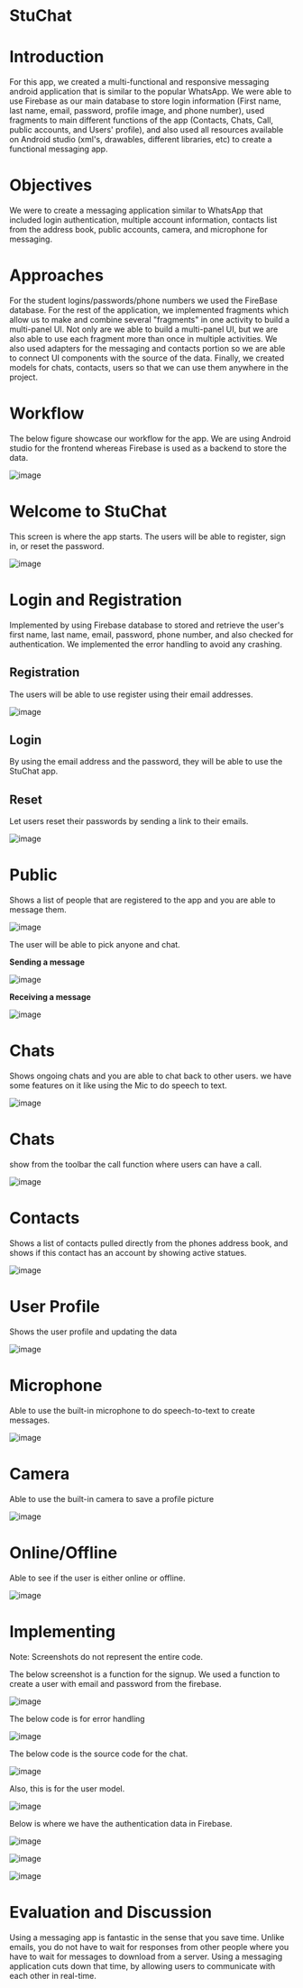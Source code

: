 # StuChat

# Introduction

For this app, we created a multi-functional and responsive messaging android application that is similar to the popular WhatsApp. We were able to use Firebase as our main database to store login information (First name, last name, email, password, profile image, and phone number), used fragments to main different functions of the app (Contacts, Chats, Call, public accounts, and Users' profile), and also used all resources available on Android studio (xml's, drawables, different libraries, etc) to create a functional messaging app. 

# Objectives

We were to create a messaging application similar to WhatsApp that included login authentication, multiple account information, contacts list from the address book, public accounts, camera, and microphone for messaging. 



# Approaches

For the student logins/passwords/phone numbers we used the FireBase database. For the rest of the application, we implemented fragments which allow us to make and combine several "fragments" in one activity to build a multi-panel UI. Not only are we able to build a multi-panel UI, but we are also able to use each fragment more than once in multiple activities. We also used adapters for the messaging and contacts portion so we are able to connect UI components with the source of the data. Finally, we created models for chats, contacts, users so that we can use them anywhere in the project.


# Workflow

The below figure showcase our workflow for the app. We are using Android studio for the frontend whereas Firebase is used as a backend to store the data.

![image](https://github.com/Consolefun/Lab2_StuChat/blob/master/Documentation/workflow.jpg)

# Welcome to StuChat

This screen is where the app starts. The users will be able to register, sign in, or reset the password.
 
![image](https://github.com/Consolefun/Lab2_StuChat/blob/master/Documentation/1.jpg)

# Login and Registration
Implemented by using Firebase database to stored and retrieve the user's first name, last name, email, password, phone number, and also checked for authentication. We implemented the error handling to avoid any crashing.

## Registration 

The users will be able to use register using their email addresses. 

![image](https://github.com/Consolefun/Lab2_StuChat/blob/master/Documentation/2.jpg)

## Login

By using the email address and the password, they will be able to use the StuChat app.

## Reset 
Let users reset their passwords by sending a link to their emails. 

![image](https://github.com/Consolefun/Lab2_StuChat/blob/master/Documentation/3.jpg)

# Public

Shows a list of people that are registered to the app and you are able to message them.

![image](https://github.com/Consolefun/Lab2_StuChat/blob/master/Documentation/4.jpg)

The user will be able to pick anyone and chat.

**Sending a message**

![image](https://github.com/Consolefun/Lab2_StuChat/blob/master/Documentation/5.jpg)

**Receiving a message**

![image](https://github.com/Consolefun/Lab2_StuChat/blob/master/Documentation/6.jpg)


# Chats
Shows ongoing chats and you are able to chat back to other users. we have some features on it like using the Mic to do speech to text.

![image](https://github.com/Consolefun/Lab2_StuChat/blob/master/Documentation/7.jpg)


# Chats
show from the toolbar the call function where users can have a call.

![image](https://github.com/Consolefun/Lab2_StuChat/blob/master/Documentation/20.jpg)

# Contacts
Shows a list of contacts pulled directly from the phones address book, and shows if this contact has an account by showing active statues.

![image](https://github.com/Consolefun/Lab2_StuChat/blob/master/Documentation/8.jpg)


# User Profile
Shows the user profile and updating the data

![image](https://github.com/Consolefun/Lab2_StuChat/blob/master/Documentation/9.jpg)

# Microphone
Able to use the built-in microphone to do speech-to-text to create messages.

![image](https://github.com/Consolefun/Lab2_StuChat/blob/master/Documentation/10.jpg)

# Camera
Able to use the built-in camera to save a profile picture

![image](https://github.com/Consolefun/Lab2_StuChat/blob/master/Documentation/11.jpg)

# Online/Offline

Able to see if the user is either online or offline.

![image](https://github.com/Consolefun/Lab2_StuChat/blob/master/Documentation/12.jpg)


# Implementing
Note: Screenshots do not represent the entire code. 

The below screenshot is a function for the signup. We used a function to create a user with email and password from the firebase.

![image](https://github.com/Consolefun/Lab2_StuChat/blob/master/Documentation/13.JPG)

The below code is for error handling 

![image](https://github.com/Consolefun/Lab2_StuChat/blob/master/Documentation/14.JPG)

The below code is the source code for the chat.

![image](https://github.com/Consolefun/Lab2_StuChat/blob/master/Documentation/15.JPG)

Also, this is for the user model.

![image](https://github.com/Consolefun/Lab2_StuChat/blob/master/Documentation/16.JPG)


Below is where we have the authentication data in Firebase.

![image](https://github.com/Consolefun/Lab2_StuChat/blob/master/Documentation/17.jpg)


![image](https://github.com/Consolefun/Lab2_StuChat/blob/master/Documentation/18.jpg)


![image](https://github.com/Consolefun/Lab2_StuChat/blob/master/Documentation/19.jpg)

# Evaluation and Discussion

Using a messaging app is fantastic in the sense that you save time. Unlike emails, you do not have to wait for responses from other people where you have to wait for messages to download from a server. Using a messaging application cuts down that time, by allowing users to communicate with each other in real-time.








